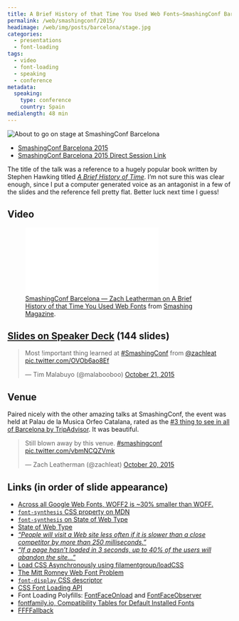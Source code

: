 ```yaml
---
title: A Brief History of that Time You Used Web Fonts—SmashingConf Barcelona
permalink: /web/smashingconf/2015/
headimage: /web/img/posts/barcelona/stage.jpg
categories:
  - presentations
  - font-loading
tags:
  - video
  - font-loading
  - speaking
  - conference
metadata:
  speaking:
    type: conference
    country: Spain
medialength: 48 min
---
```


<img src="/web/img/posts/barcelona/stage.jpg" alt="About to go on stage at SmashingConf Barcelona">

* [SmashingConf Barcelona 2015](http://smashingconf.com/barcelona-2015/)
* [SmashingConf Barcelona 2015 Direct Session Link](http://smashingconf.com/barcelona-2015/speakers/zach-leatherman)

The title of the talk was a reference to a hugely popular book written by Stephen Hawking titled [*A Brief History of Time*](http://www.amazon.com/Brief-History-Time-Stephen-Hawking/dp/0553380168). I’m not sure this was clear enough, since I put a computer generated voice as an antagonist in a few of the slides and the reference fell pretty flat. Better luck next time I guess!

## Video

<figure>
  <div class="fluid-width-video-wrapper"><iframe src="//player.vimeo.com/video/145055818?title=0&byline=0&portrait=0" frameborder="0" webkitallowfullscreen mozallowfullscreen allowfullscreen></iframe></div>
  <figcaption><a href="https://vimeo.com/145055818">SmashingConf Barcelona &mdash; Zach Leatherman on A Brief History of that Time You Used Web Fonts</a> from <a href="https://vimeo.com/smashingmagazine">Smashing Magazine</a>.</figcaption>
</figure>

## [Slides on Speaker Deck](https://speakerdeck.com/zachleat/a-brief-history-of-that-time-you-used-web-fonts) (144 slides)

<blockquote class="twitter-tweet" lang="en"><p lang="en" dir="ltr">Most !important thing learned at <a href="https://twitter.com/hashtag/SmashingConf?src=hash">#SmashingConf</a> from <a href="https://twitter.com/zachleat">@zachleat</a> <a href="https://t.co/OVOb6ao8Ef">pic.twitter.com/OVOb6ao8Ef</a></p>&mdash; Tim Malabuyo (@malabooboo) <a href="https://twitter.com/malabooboo/status/656846109286014976">October 21, 2015</a></blockquote>

## Venue

Paired nicely with the other amazing talks at SmashingConf, the event was held at Palau de la Musica Orfeo Catalana, rated as the [#3 thing to see in all of Barcelona by TripAdvisor](http://www.tripadvisor.com/Attraction_Review-g187497-d190824-Reviews-Palau_de_la_Musica_Orfeo_Catalana-Barcelona_Catalonia.html). It was beautiful.

<blockquote class="twitter-tweet" lang="en"><p lang="en" dir="ltr">Still blown away by this venue. <a href="https://twitter.com/hashtag/smashingconf?src=hash">#smashingconf</a> <a href="https://t.co/vbmNCQZVmk">pic.twitter.com/vbmNCQZVmk</a></p>&mdash; Zach Leatherman (@zachleat) <a href="https://twitter.com/zachleat/status/656485663823499264">October 20, 2015</a></blockquote>

## Links (in order of slide appearance)

* [Across all Google Web Fonts, WOFF2 is ~30% smaller than WOFF.](https://groups.google.com/a/chromium.org/forum/#!topic/chromium-dev/j27Ou4RtvQI/discussion)
* [`font-synthesis` CSS property on MDN](https://developer.mozilla.org/en-US/docs/Web/CSS/font-synthesis)
* [`font-synthesis` on State of Web Type](http://www.stateofwebtype.com/#font-synthesis)
* [State of Web Type](http://www.stateofwebtype.com/)
* [*“People will visit a Web site less often if it is slower than a close competitor by more than 250 milliseconds.”*](http://www.nytimes.com/2012/03/01/technology/impatient-web-users-flee-slow-loading-sites.html)
* [*“If a page hasn’t loaded in 3 seconds, up to 40% of the users will abandon the site…”*](https://twitter.com/zoompf/status/578901383253995520)
* [Load CSS Asynchronously using filamentgroup/loadCSS](https://github.com/filamentgroup/loadCSS)
* [The Mitt Romney Web Font Problem](http://zachleat.com/web/mitt-romney-webfont-problem/)
* [`font-display` CSS descriptor](https://tabatkins.github.io/specs/css-font-display/
)
* [CSS Font Loading API](http://dev.w3.org/csswg/css-font-loading/)
* Font Loading Polyfills: [FontFaceOnload](http://github.com/zachleat/fontfaceonload) and [FontFaceObserver](http://github.com/bramstein/fontfaceobserver/)
* [fontfamily.io, Compatibility Tables for Default Installed Fonts](http://fontfamily.io)
* [FFFFallback](http://ffffallback.com/)
